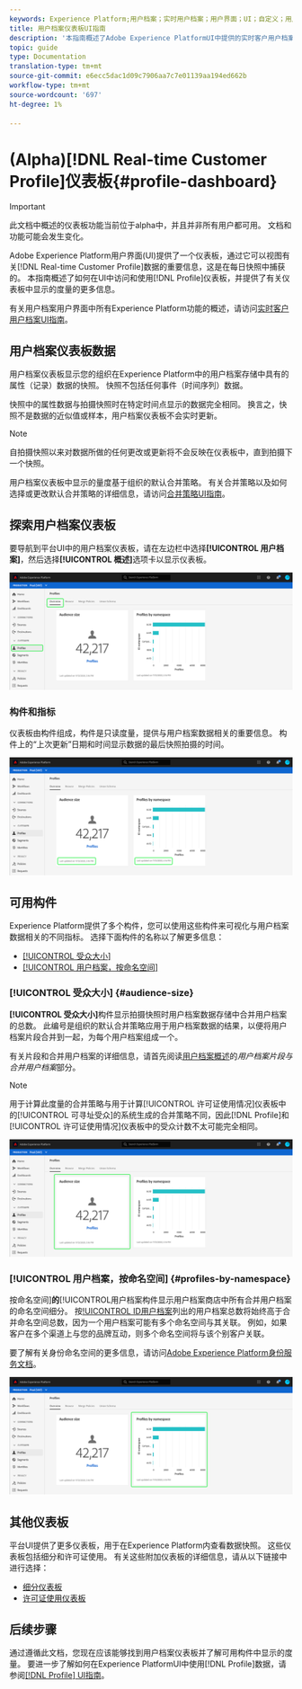 ```yaml
---
keywords: Experience Platform;用户档案；实时用户档案；用户界面；UI；自定义；用户档案仪表板;仪表板
title: 用户档案仪表板UI指南
description: '本指南概述了Adobe Experience PlatformUI中提供的实时客户用户档案仪表板。 '
topic: guide
type: Documentation
translation-type: tm+mt
source-git-commit: e6ecc5dac1d09c7906aa7c7e01139aa194ed662b
workflow-type: tm+mt
source-wordcount: '697'
ht-degree: 1%

---
```



# (Alpha)[!DNL Real-time Customer Profile]仪表板{#profile-dashboard}

>[!IMPORTANT]
>
>此文档中概述的仪表板功能当前位于alpha中，并且并非所有用户都可用。 文档和功能可能会发生变化。

Adobe Experience Platform用户界面(UI)提供了一个仪表板，通过它可以视图有关[!DNL Real-time Customer Profile]数据的重要信息，这是在每日快照中捕获的。 本指南概述了如何在UI中访问和使用[!DNL Profile]仪表板，并提供了有关仪表板中显示的度量的更多信息。

有关用户档案用户界面中所有Experience Platform功能的概述，请访问[实时客户用户档案UI指南](user-guide.md)。

## 用户档案仪表板数据

用户档案仪表板显示您的组织在Experience Platform中的用户档案存储中具有的属性（记录）数据的快照。 快照不包括任何事件（时间序列）数据。

快照中的属性数据与拍摄快照时在特定时间点显示的数据完全相同。 换言之，快照不是数据的近似值或样本，用户档案仪表板不会实时更新。

>[!NOTE]
>
>自拍摄快照以来对数据所做的任何更改或更新将不会反映在仪表板中，直到拍摄下一个快照。

用户档案仪表板中显示的量度基于组织的默认合并策略。 有关合并策略以及如何选择或更改默认合并策略的详细信息，请访问[合并策略UI指南](merge-policies.md)。

## 探索用户档案仪表板

要导航到平台UI中的用户档案仪表板，请在左边栏中选择&#x200B;**[!UICONTROL 用户档案]**，然后选择&#x200B;**[!UICONTROL 概述]**&#x200B;选项卡以显示仪表板。

![](../images/profile-dashboard/dashboard-overview.png)

### 构件和指标

仪表板由构件组成，构件是只读度量，提供与用户档案数据相关的重要信息。 构件上的“上次更新”日期和时间显示数据的最后快照拍摄的时间。

![](../images/profile-dashboard/dashboard-timestamp.png)

## 可用构件

Experience Platform提供了多个构件，您可以使用这些构件来可视化与用户档案数据相关的不同指标。 选择下面构件的名称以了解更多信息：

* [[!UICONTROL 受众大小]](#audience-size)
* [[!UICONTROL 用户档案，按命名空间]](#profiles-by-namespace)

### [!UICONTROL 受众大小] {#audience-size}

**[!UICONTROL 受众大小]**&#x200B;构件显示拍摄快照时用户档案数据存储中合并用户档案的总数。 此编号是组织的默认合并策略应用于用户档案数据的结果，以便将用户档案片段合并到一起，为每个用户档案组成一个。

有关片段和合并用户档案的详细信息，请首先阅读[用户档案概述](../home.md)的&#x200B;*用户档案片段与合并用户档案*&#x200B;部分。

>[!NOTE]
>
>用于计算此度量的合并策略与用于计算[!UICONTROL 许可证使用情况]仪表板中的[!UICONTROL 可寻址受众]的系统生成的合并策略不同，因此[!DNL Profile]和[!UICONTROL 许可证使用情况]仪表板中的受众计数不太可能完全相同。

![](../images/profile-dashboard/audience-size.png)

### [!UICONTROL 用户档案，按命名空间] {#profiles-by-namespace}

按命名空间&#x200B;]**的**[!UICONTROL &#x200B;用户档案构件显示用户档案商店中所有合并用户档案的命名空间细分。 按[!UICONTROL ID用户档案](换言之，将每个命名空间显示的值加在一起)列出的用户档案总数将始终高于合并命名空间总数，因为一个用户档案可能有多个命名空间与其关联。 例如，如果客户在多个渠道上与您的品牌互动，则多个命名空间将与该个别客户关联。

要了解有关身份命名空间的更多信息，请访问[Adobe Experience Platform身份服务文档](../../identity-service/home.md)。

![](../images/profile-dashboard/profiles-by-namespace.png)

## 其他仪表板

平台UI提供了更多仪表板，用于在Experience Platform内查看数据快照。 这些仪表板包括细分和许可证使用。 有关这些附加仪表板的详细信息，请从以下链接中进行选择：

* [细分仪表板](../../segmentation/ui/segment-dashboard.md)
* [许可证使用仪表板](../../landing/license-usage-dashboard.md)

## 后续步骤

通过遵循此文档，您现在应该能够找到用户档案仪表板并了解可用构件中显示的度量。 要进一步了解如何在Experience PlatformUI中使用[!DNL Profile]数据，请参阅[[!DNL Profile] UI指南](user-guide.md)。